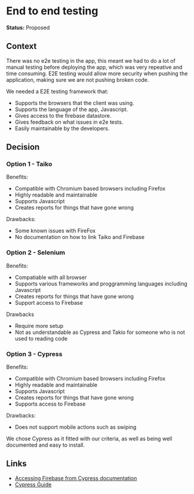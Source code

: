 # End to end testing 

**Status:** Proposed

## Context

There was no e2e testing in the app, this meant we had to do a lot of manual testing before deploying the app, which was very repeative and time consuming. E2E testing would allow more security when pushing the application, making sure we are not pushing broken code. 

We needed a E2E testing framework that:
- Supports the browsers that the client was using.
- Supports the language of the app, Javascript.
- Gives access to the firebase datastore.
- Gives feedback on what issues in e2e tests.
- Easily maintainable by the developers.


## Decision

### Option 1 - Taiko
Benefits:
- Compatible with Chromium based browsers including Firefox
- Highly readable and maintainable
- Supports Javascript
- Creates reports for things that have gone wrong 

Drawbacks: 
- Some known issues with FireFox 
- No documentation on how to link Taiko and Firebase


### Option 2 - Selenium 
Benefits: 
- Compatiable with all browser
- Supports various frameworks and proggramming languages including Javascript
- Creates reports for things that have gone wrong
- Support access to Firebase

Drawbacks 
- Require more setup 
- Not as understandable as Cypress and Takio for someone who is not used to reading code

### Option 3 - Cypress
Benefits:
- Compatible with Chromium based browsers including Firefox
- Highly readable and maintainable
- Supports Javascript
- Creates reports for things that have gone wrong 
- Supports access to Firebase

Drawbacks: 
- Does not support mobile actions such as swiping

We chose Cypress as it fitted with our criteria, as well as being well documented and easy to install. 

## Links

- [Accessing Firebase from Cypress documentation](https://github.com/prescottprue/cypress-firebase) 
- [Cypress Guide](https://www.cypress.io/)


